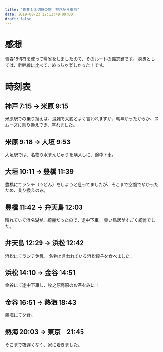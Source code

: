 ```yaml
---
title: "青春１８切符の旅　神戸から東京"
date: 2019-08-23T12:11:48+09:00
draft: false
---
```


# 感想
青春18切符を使って帰省をしましたので、そのルートの備忘録です。
感想としては、新幹線に比べて、めっちゃ楽しかった！です。


# 時刻表
## 神戸 7:15 → 米原 9:15
米原駅での乗り換えは、混雑で大変とよく言われますが、朝早かったからか、スムーズに乗り換えでき、座れました。

## 米原 9:18 → 大垣 9:53
大垣駅では、名物の水まんじゅうを購入しに、途中下車。

## 大垣 10:11 → 豊橋 11:39
豊橋にてランチ（うどん）をしようと思ってましたが、そこまで空腹でなかったため、乗り換えのみ。

## 豊橋 11:42 → 弁天島 12:03
晴れていて浜名湖が、綺麗だったので、途中下車。
赤い鳥居がすごく綺麗でした。

## 弁天島 12:29 → 浜松 12:42
浜松にてランチ休憩。
名物と言われている浜松餃子を食べました。

## 浜松 14:10 → 金谷 14:51
金谷にて途中下車し、牧之原高原のお茶をみに！

## 金谷 16:51 → 熱海 18:43
熱海にて夕食。

## 熱海 20:03 → 東京　21:45
そこまで夜遅くなく、家に着きました。



